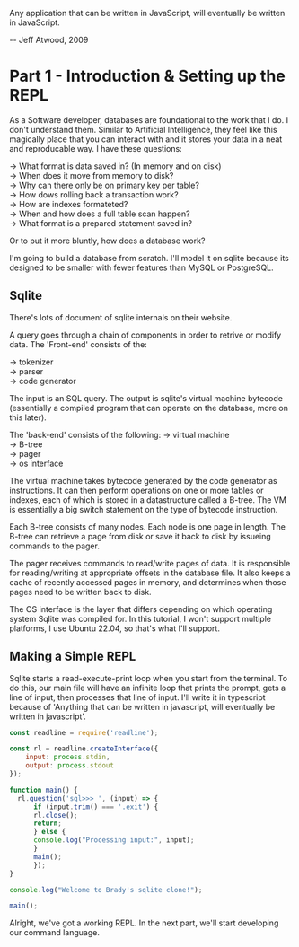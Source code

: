 Any application that can be written in JavaScript, will eventually be written in JavaScript.

-- Jeff Atwood, 2009


# Part 1 - Introduction & Setting up the REPL

As a Software developer, databases are foundational to the work that I do. I don't understand them. Similar to Artificial Intelligence, they feel like this magically place that you can interact with and it stores your data in a neat and reproducable way. I have these questions:

-> What format is data saved in? (In memory and on disk)\
-> When does it move from memory to disk?\
-> Why can there only be on primary key per table?\
-> How dows rolling back a transaction work?\
-> How are indexes formateted?\
-> When and how does a full table scan happen?\
-> What format is a prepared statement saved in?

Or to put it more bluntly, how does a database work?

I'm going to build a database from scratch. I'll model it on sqlite because its designed to be smaller with fewer features than MySQL or PostgreSQL.


## Sqlite

There's lots of document of sqlite internals on their website.

A query goes through a chain of components in order to retrive or modify data. The 'Front-end' consists of the:

-> tokenizer\
-> parser\
-> code generator

The input is an SQL query. The output is sqlite's virtual machine bytecode (essentially a compiled program that can operate on the database, more on this later).

The 'back-end' consists of the following:
-> virtual machine\
-> B-tree\
-> pager\
-> os interface

The virtual machine takes bytecode generated by the code generator as instructions. It can then perform operations on one or more tables or indexes, each of which is stored in a datastructure called a B-tree. The VM is essentially a big switch statement on the type of bytecode instruction.

Each B-tree consists of many nodes. Each node is one page in length. The B-tree can retrieve a page from disk or save it back to disk by issueing commands to the pager.

The pager receives commands to read/write pages of data. It is responsible for reading/writing at appropriate offsets in the database file. It also keeps a cache of recently accessed pages in memory, and determines when those pages need to be written back to disk.

The OS interface is the layer that differs depending on which operating system Sqlite was compiled for. In this tutorial, I won't support multiple platforms, I use Ubuntu 22.04, so that's what I'll support.


## Making a Simple REPL

Sqlite starts a read-execute-print loop when you start from the terminal. To do this, our main file will have an infinite loop that prints the prompt, gets a line of input, then processes that line of input. I'll write it in typescript because of 'Anything that can be written in javascript, will eventually be written in javascript'.  

```js
const readline = require('readline');

const rl = readline.createInterface({
    input: process.stdin,
    output: process.stdout
});

function main() {
  rl.question('sql>>> ', (input) => {
      if (input.trim() === '.exit') {
      rl.close();
      return;
      } else {
      console.log("Processing input:", input);
      }
      main();
      });
}

console.log("Welcome to Brady's sqlite clone!");

main();
```


Alright, we've got a working REPL. In the next part, we'll start developing our command language.



